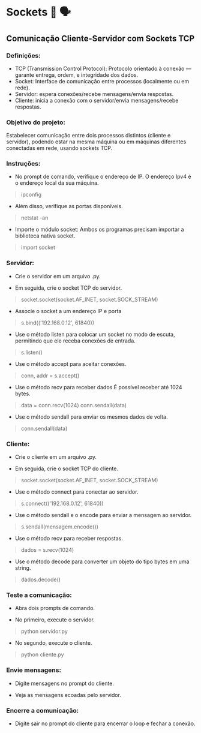 # Sockets 🤖 🗣️ 
## Comunicação Cliente-Servidor com Sockets TCP

### Definições:
* TCP (Transmission Control Protocol): Protocolo orientado à conexão — garante entrega, ordem, e integridade dos dados.
* Socket: Interface de comunicação entre processos (localmente ou em rede).
* Servidor: espera conexões/recebe mensagens/envia respostas.
* Cliente: inicia a conexão com o servidor/envia mensagens/recebe respostas.

### Objetivo do projeto:
Estabelecer comunicação entre dois processos distintos (cliente e servidor), podendo estar na mesma máquina ou em máquinas diferentes conectadas em rede, usando sockets TCP.

### Instruções:

* No prompt de comando, verifique o endereço de IP. O endereço Ipv4 é o endereço local da sua máquina.
>ipconfig

* Além disso, verifique as portas disponíveis.
> netstat -an

* Importe o módulo socket: Ambos os programas precisam importar a biblioteca nativa socket.
> import socket

### Servidor:

* Crie o servidor em um arquivo .py.

* Em seguida, crie o socket TCP do servidor.
> socket.socket(socket.AF_INET, socket.SOCK_STREAM)

* Associe o socket a um endereço IP e porta
> s.bind(('192.168.0.12', 61840))

* Use o método listen para colocar um socket no modo de escuta, permitindo que ele receba conexões de entrada.
> s.listen()

* Use o método accept para aceitar conexões.
> conn, addr = s.accept()

* Use o método recv para receber dados.É possível receber até 1024 bytes.
> data = conn.recv(1024)
> conn.sendall(data)

* Use o método sendall para enviar os mesmos dados de volta.
> conn.sendall(data)

### Cliente:

* Crie o cliente em um arquivo .py.

* Em seguida, crie o socket TCP do cliente.
> socket.socket(socket.AF_INET, socket.SOCK_STREAM)

* Use o método connect para conectar ao servidor.
> s.connect(('192.168.0.12', 61840))

* Use o método sendall e o encode para enviar a mensagem ao servidor.
> s.sendall(mensagem.encode())

* Use o método recv para receber respostas.
> dados = s.recv(1024)

* Use o método decode para converter um objeto do tipo bytes em uma string.
> dados.decode()

### Teste a comunicação:

* Abra dois prompts de comando.

* No primeiro, execute o servidor.
> python servidor.py

* No segundo, execute o cliente.
> python cliente.py

### Envie mensagens:

* Digite mensagens no prompt do cliente.

* Veja as mensagens ecoadas pelo servidor.

### Encerre a comunicação:

* Digite sair no prompt do cliente para encerrar o loop e fechar a conexão.

